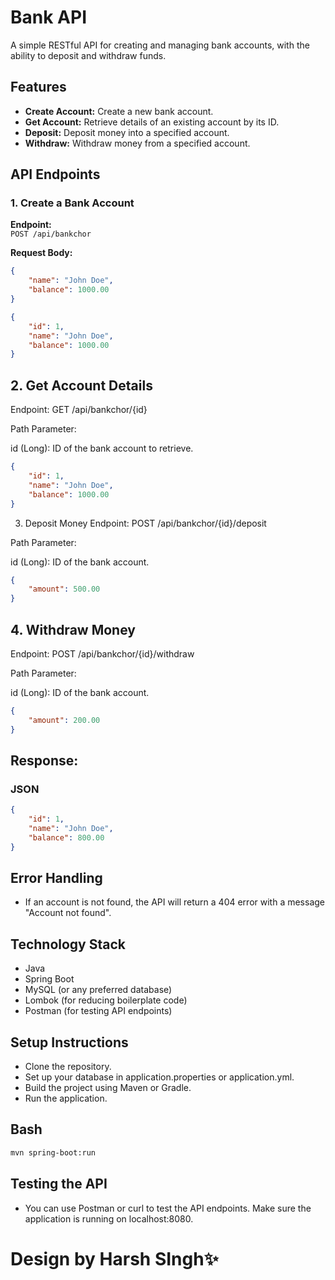 # Bank API

A simple RESTful API for creating and managing bank accounts, with the ability to deposit and withdraw funds.

## Features

- **Create Account:** Create a new bank account.
- **Get Account:** Retrieve details of an existing account by its ID.
- **Deposit:** Deposit money into a specified account.
- **Withdraw:** Withdraw money from a specified account.

## API Endpoints

### 1. Create a Bank Account

**Endpoint:**  
`POST /api/bankchor`  

**Request Body:**
```json
{
    "name": "John Doe",
    "balance": 1000.00
}
```
```json
{
    "id": 1,
    "name": "John Doe",
    "balance": 1000.00
}
```
## 2. Get Account Details
Endpoint:
GET /api/bankchor/{id}

Path Parameter:

id (Long): ID of the bank account to retrieve.
```json
{
    "id": 1,
    "name": "John Doe",
    "balance": 1000.00
}
```
3. Deposit Money
Endpoint:
POST /api/bankchor/{id}/deposit

Path Parameter:

id (Long): ID of the bank account.
```json
{
    "amount": 500.00
}
```

## 4. Withdraw Money
Endpoint:
POST /api/bankchor/{id}/withdraw

Path Parameter:

id (Long): ID of the bank account.
```json
{
    "amount": 200.00
}
```
## Response:
### JSON
```json
{
    "id": 1,
    "name": "John Doe",
    "balance": 800.00
}
```

## Error Handling
- If an account is not found, the API will return a 404 error with a message "Account not found".

## Technology Stack
- Java
- Spring Boot
- MySQL (or any preferred database)
- Lombok (for reducing boilerplate code)
- Postman (for testing API endpoints)

## Setup Instructions

- Clone the repository.
- Set up your database in application.properties or application.yml.
- Build the project using Maven or Gradle.
- Run the application.

## Bash

```bash
mvn spring-boot:run
```

## Testing the API


- You can use Postman or curl to test the API endpoints. Make sure the application is running on localhost:8080.


# Design by Harsh SIngh✨
